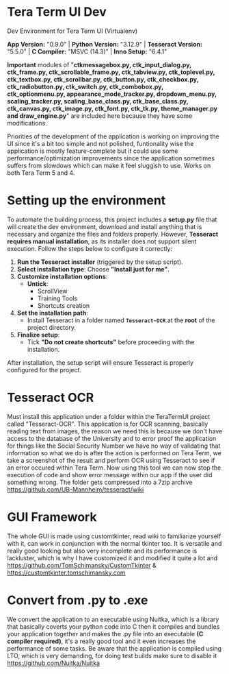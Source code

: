 # Tera Term UI Dev
Dev Environment for Tera Term UI (Virtualenv)

**App Version:** "0.9.0" | **Python Version:** "3.12.9" | **Tesseract Version:** "5.5.0" | **C Compiler:** "MSVC (14.3)" | **Inno Setup:** "6.4.1"

**Important** modules of "**ctkmessagebox.py, ctk_input_dialog.py, ctk_frame.py, ctk_scrollable_frame.py, ctk_tabview.py, ctk_toplevel.py,
ctk_textbox.py, ctk_scrollbar.py, ctk_button.py, ctk_checkbox.py, ctk_radiobutton.py, ctk_switch.py, ctk_combobox.py, ctk_optionmenu.py, 
appearance_mode_tracker.py, dropdown_menu.py, scaling_tracker.py, scaling_base_class.py, ctk_base_class.py, ctk_canvas.py, 
ctk_image.py, ctk_font.py, ctk_tk.py, theme_manager.py and draw_engine.py**" 
are included here because they have some modifications.

Priorities of the development of the application is working on improving the UI since it's a bit too simple and not polished,
funtionality wise the application is mostly feature-complete but it could use some performance/optimization improvements since
the application sometimes suffers from slowdows which can make it feel sluggish to use. Works on both Tera Term 5 and 4.

# Setting up the environment
To automate the building process, this project includes a **setup.py** file that will create the dev environment, download and install anything that is necessary and organize the files and folders properly. However, **Tesseract requires manual installation**, 
as its installer does not support silent execution. Follow the steps below to configure it correctly:

1. **Run the Tesseract installer** (triggered by the setup script).
2. **Select installation type**: Choose **"Install just for me"**.
3. **Customize installation options**:
   - **Untick**:
     - ScrollView
     - Training Tools
     - Shortcuts creation
4. **Set the installation path**:
   - Install Tesseract in a folder named **`Tesseract-OCR`** at the **root** of the project directory.
5. **Finalize setup**:
   - Tick **"Do not create shortcuts"** before proceeding with the installation.

After installation, the setup script will ensure Tesseract is properly configured for the project.

# Tesseract OCR
Must install this application under a folder within the TeraTermUI project called "Tesseract-OCR".
This application is for OCR scanning, basically reading text from images, the reason we need this is
because we don't have access to the database of the University and to error proof the application for things like
the Social Security Number we have no way of validating that information so what we do is after the action is performed on Tera Term,
we take a screenshot of the result and perform OCR using Tesseract to see if an error occured within Tera Term. 
Now using this tool we can now stop the execution of code and show error message within our app if the user did something wrong. 
The folder gets compressed into a 7zip archive
https://github.com/UB-Mannheim/tesseract/wiki

# GUI Framework
The whole GUI is made using customtkinter, read wiki to familiarize yourself with it, can work in conjunction with the normal tkinter too.
It is versatile and really good looking but also very incomplete and its performance is lackluster, which is why I have customized it and modified it quite a lot and
https://github.com/TomSchimansky/CustomTkinter & https://customtkinter.tomschimansky.com
      
# Convert from .py to .exe
We convert the application to an executable using Nuitka, which is a library that basically coverts your python code into C then it compiles and bundles your application together
and makes the .py file into an executable **(C compiler required)**, it's a really good tool and it even increases the performance of some tasks. Be aware that the application is compiled using LTO, 
which is very demanding, for doing test builds make sure to disable it https://github.com/Nuitka/Nuitka 
